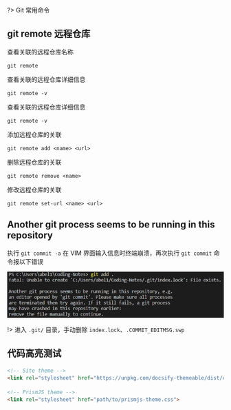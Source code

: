 ?> Git 常用命令

## git remote 远程仓库

查看关联的远程仓库名称

```
git remote
```
查看关联的远程仓库详细信息

```
git remote -v
```
查看关联的远程仓库详细信息

```
git remote -v
```

添加远程仓库的关联

```
git remote add <name> <url>
```

删除远程仓库的关联

```
git remote remove <name>
```

修改远程仓库的关联

```
git remote set-url <name> <url>
```

## Another git process seems to be running in this repository

执行 `git commit -a` 在 VIM 界面输入信息时终端崩溃，再次执行 `git commit` 命令报以下错误

![](_images/git-lock.png)

!> 进入 `.git/` 目录，手动删除 `index.lock`、`.COMMIT_EDITMSG.swp`

## 代码高亮测试

```html
<!-- Site theme -->
<link rel="stylesheet" href="https://unpkg.com/docsify-themeable/dist/css/theme-defaults.min.css">

<!-- PrismJS theme -->
<link rel="stylesheet" href="path/to/prismjs-theme.css">
```